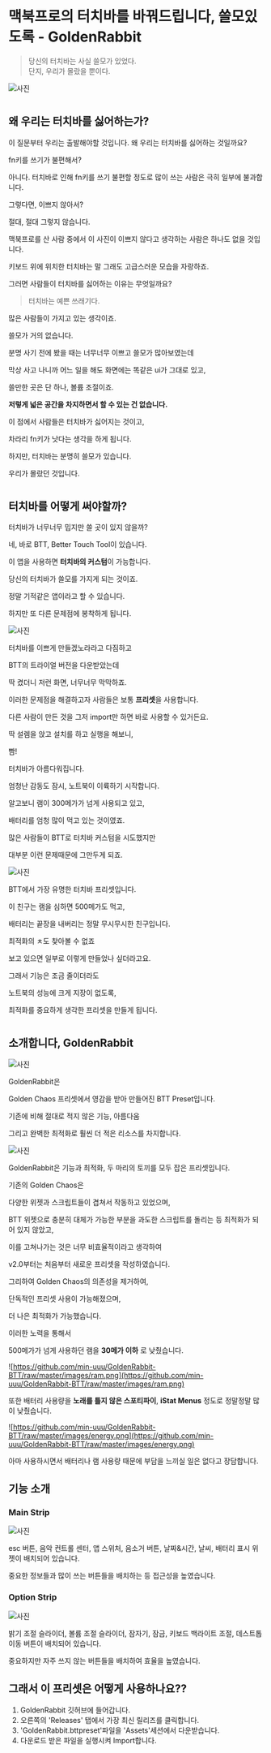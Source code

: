# 맥북프로의 터치바를 바꿔드립니다, 쓸모있도록 - GoldenRabbit

> 당신의 터치바는 사실 쓸모가 있었다. \
단지, 우리가 몰랐을 뿐이다. 

![사진](https://camo.githubusercontent.com/ecfc7a900e426b3d4ac754899786a040bde309ee16d6db46bf33b5383748f2b9/68747470733a2f2f692e696d6775722e636f6d2f6b7953334446422e706e67)

#

## 왜 우리는 터치바를 싫어하는가?

이 질문부터 우리는 출발해야할 것입니다. 왜 우리는 터치바를 싫어하는 것일까요?

fn키를 쓰기가 불편해서?

아니다. 터치바로 인해 fn키를 쓰기 불편할 정도로 많이 쓰는 사람은 극히 일부에 불과합니다.

그렇다면, 이쁘지 않아서?

절대, 절대 그렇지 않습니다.



맥북프로를 산 사람 중에서 이 사진이 이쁘지 않다고 생각하는 사람은 하나도 없을 것입니다.

키보드 위에 위치한 터치바는 말 그래도 고급스러운 모습을 자랑하죠.

그러면 사람들이 터치바를 싫어하는 이유는 무엇일까요?

> 터치바는 예쁜 쓰래기다.

많은 사람들이 가지고 있는 생각이죠.

쓸모가 거의 없습니다.

분명 사기 전에 봤을 때는 너무너무 이쁘고 쓸모가 많아보였는데

막상 사고 나니까 어느 일을 해도 화면에는 똑같은 ui가 그대로 있고,

쓸만한 곳은 단 하나, 볼륨 조절이죠.

**저렇게 넓은 공간을 차지하면서 할 수 있는 건 없습니다.**

이 점에서 사람들은 터치바가 싫어지는 것이고,

차라리 fn키가 낫다는 생각을 하게 됩니다.

하지만, 터치바는 분명히 쓸모가 있습니다.

우리가 몰랐던 것입니다.

#

## 터치바를 어떻게 써야할까?

터치바가 너무너무 밉지만 쓸 곳이 있지 않을까?

네, 바로 BTT, Better Touch Tool이 있습니다.

이 앱을 사용하면 **터치바의 커스텀**이 가능합니다.

당신의 터치바가 쓸모를 가지게 되는 것이죠.

정말 기적같은 앱이라고 할 수 있습니다.

하지만 또 다른 문제점에 봉착하게 됩니다.

![사진](https://github.com/min-uuu/GoldenRabbit-BTT/blob/master/images/%E1%84%89%E1%85%B3%E1%84%8F%E1%85%B3%E1%84%85%E1%85%B5%E1%86%AB%E1%84%89%E1%85%A3%E1%86%BA%202020-12-26%20%E1%84%8B%E1%85%A9%E1%84%92%E1%85%AE%209.36.37.png)

터치바를 이쁘게 만들겠노라라고 다짐하고

BTT의 트라이얼 버전을 다운받았는데

딱 켰더니 저런 화면, 너무너무 막막하죠.

이러한 문제점을 해결하고자 사람들은 보통 **프리셋**을 사용합니다.

다른 사람이 만든 것을 그저 import만 하면 바로 사용할 수 있거든요.

딱 설렘을 앉고 설치를 하고 실행을 해보니,

빰!

터치바가 아름다워집니다.

엄청난 감동도 잠시, 노트북이 이륙하기 시작합니다.

알고보니 램이 300메가가 넘게 사용되고 있고,

배터리를 엄청 많이 먹고 있는 것이였죠.

많은 사람들이 BTT로 터치바 커스텀을 시도했지만

대부분 이런 문제때문에 그만두게 되죠.

![사진](https://community.folivora.ai/uploads/default/optimized/2X/b/be298e586eb928890505643188e28d1eb600de0a_2_1380x542.jpeg)

BTT에서 가장 유명한 터치바 프리셋입니다.

이 친구는 램을 심하면 500메가도 먹고,

배터리는 끝장을 내버리는 정말 무시무시한 친구입니다.

최적화의 ㅊ도 찾아볼 수 없죠

보고 있으면 일부로 이렇게 만들었나 싶더라고요.

그래서 기능은 조금 줄이더라도

노트북의 성능에 크게 지장이 없도록,

최적화를 중요하게 생각한 프리셋을 만들게 됩니다.

#

## 소개합니다, GoldenRabbit

![사진](https://github.com/min-uuu/GoldenRabbit-BTT/blob/master/images/%E1%84%89%E1%85%B3%E1%84%8F%E1%85%B3%E1%84%85%E1%85%B5%E1%86%AB%E1%84%89%E1%85%A3%E1%86%BA%202020-12-26%20%E1%84%8B%E1%85%A9%E1%84%92%E1%85%AE%209.14.07.png)

GoldenRabbit은 

Golden Chaos 프리셋에서 영감을 받아 만들어진 BTT Preset입니다.

기존에 비해 절대로 적지 않은 기능, 아름다움

그리고 완벽한 최적화로 훨씬 더 적은 리소스를 차지합니다.

![사진](https://github.com/min-uuu/GoldenRabbit-BTT/blob/master/images/3.png)

GoldenRabbit은 기능과 최적화, 두 마리의 토끼를 모두 잡은 프리셋입니다.

기존의 Golden Chaos은

다양한 위젯과 스크립트들이 겹쳐서 작동하고 있었으며,

BTT 위젯으로 충분히 대체가 가능한 부분을 과도한 스크립트를 돌리는 등 최적화가 되어 있지 않았고,

이를 고쳐나가는 것은 너무 비효율적이라고 생각하여

v2.0부터는 처음부터 새로운 프리셋을 작성하였습니다.

그리하여 Golden Chaos의 의존성을 제거하여, 

단독적인 프리셋 사용이 가능해졌으며,

더 나은 최적화가 가능했습니다.

이러한 노력을 통해서

500메가가 넘게 사용하던 램을 **30메가 이하** 로 낮췄습니다.

![https://github.com/min-uuu/GoldenRabbit-BTT/raw/master/images/ram.png](https://github.com/min-uuu/GoldenRabbit-BTT/raw/master/images/ram.png)

또한 배터리 사용량을 **노래를 틀지 않은 스포티파이**, **iStat Menus** 정도로 정말정말 많이 낮췄습니다.

![https://github.com/min-uuu/GoldenRabbit-BTT/raw/master/images/energy.png](https://github.com/min-uuu/GoldenRabbit-BTT/raw/master/images/energy.png)

아마 사용하시면서 배터리나 램 사용량 때문에 부담을 느끼실 일은 없다고 장담합니다.

## 기능 소개

### Main Strip

![사진](https://github.com/min-uuu/GoldenRabbit-BTT/blob/master/images/main4.jpg?raw=true)

esc 버튼, 음악 컨트롤 센터, 앱 스위처, 음소거 버튼, 날짜&시간, 날씨, 배터리 표시 위젯이 배치되어 있습니다.

중요한 정보들과 많이 쓰는 버튼들을 배치하는 등 접근성을 높였습니다.

### Option Strip

![사진](https://github.com/min-uuu/GoldenRabbit-BTT/blob/master/images/option.png)

밝기 조절 슬라이더, 볼륨 조절 슬라이더, 잠자기, 잠금, 키보드 백라이트 조절, 데스트톱 이동 버튼이 배치되어 있습니다.

중요하지만 자주 쓰지 않는 버튼들을 배치하여 효율을 높였습니다.

 

## ****그래서 이 프리셋은 어떻게 사용하나요??****

1. GoldenRabbit 깃허브에 들어갑니다.
2. 오른쪽의 'Releases' 탭에서 가장 최신 릴리즈를 클릭합니다.
3. 'GoldenRabbit.bttpreset'파일을 'Assets'세션에서 다운받습니다.
4. 다운로드 받은 파일을 실행시켜 Import합니다.
